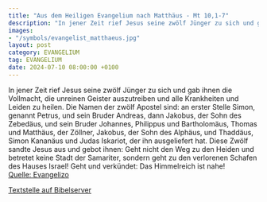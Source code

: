```yaml
---
title: "Aus dem Heiligen Evangelium nach Matthäus - Mt 10,1-7"
description: "In jener Zeit rief Jesus seine zwölf Jünger zu sich und gab ihnen die Vollmacht, die unreinen Geister auszutreiben und alle Krankheiten und Leiden zu heilen. Die Namen der zwölf Apostel sind: an erster Stelle Simon, genannt Petrus, und sein Bruder Andreas, dann Jakobus, der Sohn ...."
images:
- "/symbols/evangelist_matthaeus.jpg"
layout: post
category: EVANGELIUM
tag: EVANGELIUM
date: 2024-07-10 08:00:00 +0100
---
```

In jener Zeit rief Jesus seine zwölf Jünger zu sich und gab ihnen die Vollmacht, die unreinen Geister auszutreiben und alle Krankheiten und Leiden zu heilen.
Die Namen der zwölf Apostel sind: an erster Stelle Simon, genannt Petrus, und sein Bruder Andreas, dann Jakobus, der Sohn des Zebedäus, und sein Bruder Johannes,
Philippus und Bartholomäus, Thomas und Matthäus, der Zöllner, Jakobus, der Sohn des Alphäus, und Thaddäus,
Simon Kananäus und Judas Iskariot, der ihn ausgeliefert hat.<!--more-->
Diese Zwölf sandte Jesus aus und gebot ihnen: Geht nicht den Weg zu den Heiden und betretet keine Stadt der Samariter,
sondern geht zu den verlorenen Schafen des Hauses Israel!
Geht und verkündet: Das Himmelreich ist nahe!<br>
[Quelle: Evangelizo](https://evangeliumtagfuertag.org/DE/gospel)

[Textstelle auf Bibelserver](https://www.bibleserver.com/EU/Matthäus10,1-7)
